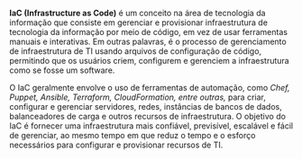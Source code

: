 **IaC (Infrastructure as Code)** é um conceito na área de tecnologia da informação que consiste em gerenciar e provisionar infraestrutura de tecnologia da informação por meio de código, em vez de usar ferramentas manuais e interativas. Em outras palavras, é o processo de gerenciamento de infraestrutura de TI usando arquivos de configuração de código, permitindo que os usuários criem, configurem e gerenciem a infraestrutura como se fosse um software.

O IaC geralmente envolve o uso de ferramentas de automação, como *Chef, Puppet, Ansible, Terraform, CloudFormation, entre outras,* para criar, configurar e gerenciar servidores, redes, instâncias de bancos de dados, balanceadores de carga e outros recursos de infraestrutura. O objetivo do IaC é fornecer uma infraestrutura mais confiável, previsível, escalável e fácil de gerenciar, ao mesmo tempo em que reduz o tempo e o esforço necessários para configurar e provisionar recursos de TI.